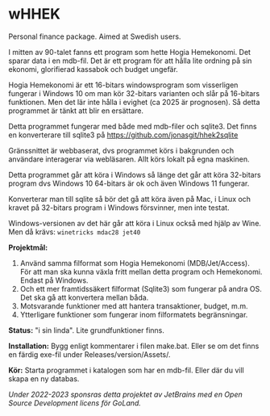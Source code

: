 <!--  //-*- coding: utf-8 -*-  -->

# wHHEK
Personal finance package. Aimed at Swedish users.

I mitten av 90-talet fanns ett program som hette Hogia Hemekonomi. Det sparar data i en mdb-fil. Det är ett program för att hålla lite ordning på sin ekonomi, glorifierad kassabok och budget ungefär.

Hogia Hemekonomi är ett 16-bitars windowsprogram som visserligen fungerar i Windows 10 om man kör 32-bitars varianten och slår på 16-bitars funktionen. Men det lär inte hålla i evighet (ca 2025 är prognosen). Så detta programmet är tänkt att blir en ersättare.

Detta programmet fungerar med både med mdb-filer och sqlite3. Det finns en konverterare till sqlite3 på https://github.com/jonasgit/hhek2sqlite

Gränssnittet är webbaserat, dvs programmet körs i bakgrunden och användare interagerar via webläsaren. Allt körs lokalt på egna maskinen.

Detta programmet går att köra i Windows så länge det går att köra 32-bitars program dvs Windows 10 64-bitars är ok och även Windows 11 fungerar.

Konverterar man till sqlite så bör det gå att köra även på Mac, i Linux och kravet på 32-bitars program i Windows försvinner, men inte testat.

Windows-versionen av det här går att köra i Linux också med hjälp av Wine. Men då krävs:
`winetricks mdac28 jet40`

**Projektmål:**
1. Använd samma filformat som Hogia Hemekonomi (MDB/Jet/Access). För att man ska kunna växla fritt mellan detta program och Hemekonomi. Endast på Windows.
2. Och ett mer framtidssäkert filformat (Sqlite3) som fungerar på andra OS. Det ska gå att konvertera mellan båda.
3. Motsvarande funktioner med att hantera transaktioner, budget, m.m.
4. Ytterligare funktioner som fungerar inom filformatets begränsningar.

**Status:** "i sin linda". Lite grundfunktioner finns.

**Installation:** Bygg enligt kommentarer i filen make.bat. Eller se om det finns en färdig
exe-fil under Releases/version/Assets/.

**Kör:** Starta programmet i katalogen som har en mdb-fil. Eller där du vill skapa en ny databas.

*Under 2022-2023 sponsras detta projektet av JetBrains med en Open Source Development licens för GoLand.*
